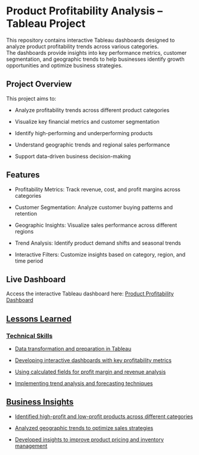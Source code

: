 # Product Profitability Analysis – Tableau Project

This repository contains interactive Tableau dashboards designed to analyze product profitability trends across various categories.          
The dashboards provide insights into key performance metrics, customer segmentation, and geographic trends to help businesses identify growth opportunities and optimize business strategies.

## Project Overview
This project aims to:

+ Analyze profitability trends across different product categories
- Visualize key financial metrics and customer segmentation
+ Identify high-performing and underperforming products
- Understand geographic trends and regional sales performance
+ Support data-driven business decision-making

## Features
+ Profitability Metrics: Track revenue, cost, and profit margins across categories
- Customer Segmentation: Analyze customer buying patterns and retention
+ Geographic Insights: Visualize sales performance across different regions
- Trend Analysis: Identify product demand shifts and seasonal trends
+ Interactive Filters: Customize insights based on category, region, and time period

## Live Dashboard
Access the interactive Tableau dashboard here:
<a href="">Product Profitability Dashboard

## Lessons Learned
### Technical Skills
- Data transformation and preparation in Tableau
+ Developing interactive dashboards with key profitability metrics
- Using calculated fields for profit margin and revenue analysis
+ Implementing trend analysis and forecasting techniques

## Business Insights
+ Identified high-profit and low-profit products across different categories
- Analyzed geographic trends to optimize sales strategies
+ Developed insights to improve product pricing and inventory management

